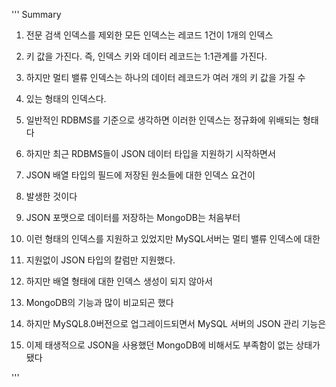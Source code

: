 

'''
Summary

1) 전문 검색 인덱스를 제외한 모든 인덱스는 레코드 1건이 1개의 인덱스
2) 키 값을 가진다. 즉, 인덱스 키와 데이터 레코드는 1:1관계를 가진다.
3) 하지만 멀티 밸류 인덱스는 하나의 데이터 레코드가 여러 개의 키 값을 가질 수
4) 있는 형태의 인덱스다.
5) 일반적인 RDBMS를 기준으로 생각하면 이러한 인덱스는 정규화에 위배되는 형태다
6) 하지만 최근 RDBMS들이 JSON 데이터 타입을 지원하기 시작하면서
7) JSON 배열 타입의 필드에 저장된 원소들에 대한 인덱스 요건이
8) 발생한 것이다

9) JSON 포맷으로 데이터를 저장하는 MongoDB는 처음부터
10) 이런 형태의 인덱스를 지원하고 있었지만 MySQL서버는 멀티 밸류 인덱스에 대한
11) 지원없이 JSON 타입의 칼럼만 지원했다.
12) 하지만 배열 형태에 대한 인덱스 생성이 되지 않아서
13) MongoDB의 기능과 많이 비교되곤 했다
14) 하지만 MySQL8.0버전으로 업그레이드되면서 MySQL 서버의 JSON 관리 기능은
15) 이제 태생적으로 JSON을 사용했던 MongoDB에 비해서도 부족함이 없는 상태가 됐다



'''
